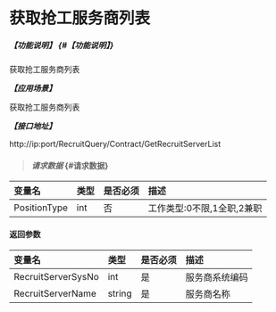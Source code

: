 # 获取抢工服务商列表
##### _【功能说明】_ {#【功能说明】}

获取抢工服务商列表


_**【应用场景】**_

获取抢工服务商列表


_**【接口地址】**_

http://ip:port/RecruitQuery/Contract/GetRecruitServerList

> #### _请求数据_ {#请求数据}

| 变量名 | 类型 | 是否必须 | 描述 |
| :--- | :--- | :--- | :--- |
| PositionType| int | 否 |工作类型:0不限,1全职,2兼职 |



#### 返回参数

| 变量名 | 类型 | 是否必须 | 描述 |
| :--- | :--- | :--- | :--- |
| RecruitServerSysNo| int | 是 | 服务商系统编码 |
| RecruitServerName| string| 是 |服务商名称 |

